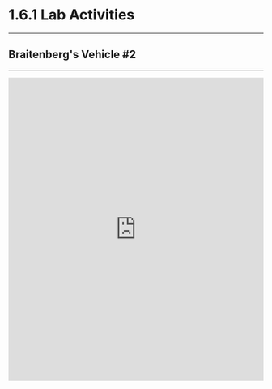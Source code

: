# 1.6.1 Lab Activities

---
## Braitenberg's Vehicle #2
---
<iframe src="https://trinket.io/embed/pygame/2fdc15020f" width="100%" height="600" frameborder="0" marginwidth="0" marginheight="0" allowfullscreen></iframe>
